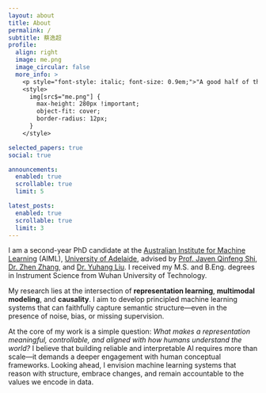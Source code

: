 ```yaml
---
layout: about
title: About
permalink: /
subtitle: 蔡逸超
profile:
  align: right
  image: me.png
  image_circular: false
  more_info: >
    <p style="font-style: italic; font-size: 0.9em;">"A good half of the art of living is resilience." — Alain de Botton</p>
    <style>
      img[src$="me.png"] {
        max-height: 280px !important;
        object-fit: cover;
        border-radius: 12px;
      }
    </style>

selected_papers: true
social: true

announcements:
  enabled: true
  scrollable: true
  limit: 5

latest_posts:
  enabled: true
  scrollable: true
  limit: 3
---
```


I am a second-year PhD candidate at the <a href="https://www.adelaide.edu.au/aiml" target="_blank">Australian Institute for Machine Learning</a> (AIML), <a href="https://www.adelaide.edu.au/" target="_blank">University of Adelaide</a>, advised by <a href="https://cs.adelaide.edu.au/~javen/" target="_blank">Prof. Javen Qinfeng Shi</a>, <a href="https://zzhang.org/" target="_blank">Dr. Zhen Zhang</a>, and <a href="https://sites.google.com/view/yuhangliu/homepage" target="_blank">Dr. Yuhang Liu</a>. I received my M.S. and B.Eng. degrees in Instrument Science from Wuhan University of Technology.

My research lies at the intersection of <strong>representation learning</strong>, <strong>multimodal modeling</strong>, and <strong>causality</strong>. I aim to develop principled machine learning systems that can faithfully capture semantic structure—even in the presence of noise, bias, or missing supervision.

At the core of my work is a simple question: <em>What makes a representation meaningful, controllable, and aligned with how humans understand the world?</em> I believe that building reliable and interpretable AI requires more than scale—it demands a deeper engagement with human conceptual frameworks. Looking ahead, I envision machine learning systems that reason with structure, embrace changes, and remain accountable to the values we encode in data.
